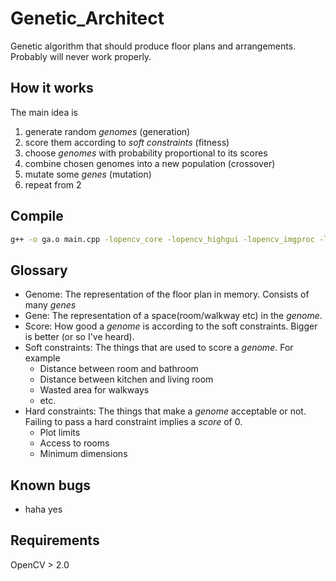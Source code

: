 # Genetic_Architect
Genetic algorithm that should produce floor plans and arrangements. Probably will never work properly.

## How it works

The main idea is
1. generate random *genomes* (generation)
2. score them according to *soft constraints* (fitness)
3. choose *genomes* with probability proportional to its scores
4. combine chosen genomes into a new population (crossover)
5. mutate some *genes* (mutation)
6. repeat from 2

## Compile
```bash
g++ -o ga.o main.cpp -lopencv_core -lopencv_highgui -lopencv_imgproc -lopencv_imgcodecs
```

## Glossary
- Genome: The representation of the floor plan in memory. Consists of many *genes*
- Gene: The representation of a space(room/walkway etc) in the *genome*.
- Score: How good a *genome* is according to the soft constraints. Bigger is better (or so I've heard).
- Soft constraints: The things that are used to score a *genome*. For example
  - Distance between room and bathroom
  - Distance between kitchen and living room
  - Wasted area for walkways
  - etc.
- Hard constraints: The things that make a *genome* acceptable or not. Failing to pass a hard constraint implies a *score* of 0.
  - Plot limits
  - Access to rooms
  - Minimum dimensions

## Known bugs
- haha yes

## Requirements
OpenCV > 2.0
